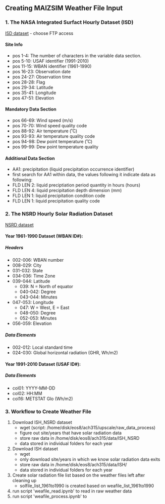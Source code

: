 ## Creating MAIZSIM Weather File Input
### 1. The NASA Integrated Surfact Hourly Dataset (ISD)
[ISD dataset](https://www.ncdc.noaa.gov/isd/data-access) - choose FTP access

#### Site Info
- pos 1-4: The number of characters in the variable data section.
- pos 5-10: USAF identifier (1991-2010)
- pos 11-15: WBAN identifier (1961-1990)
- pos 16-23: Observation date
- pos 24-27: Observation time
- pos 28-28: Flag
- pos 29-34: Latitude
- pos 35-41: Longitude
- pos 47-51: Elevation

#### Mandatory Data Section
- pos 66-69: Wind speed (m/s)
- pos 70-70: Wind speed quality code
- pos 88-92: Air temperature (˚C)
- pos 93-93: Air temperature quality code
- pos 94-98: Dew point temperature (˚C)
- pos 99-99: Dew point temperature quality

#### Additional Data Section 
- AA1: precipitation (liquid precipitation occurrence identifier)
- first search for AA1 within data, the values following it indicate data as following:
- FLD LEN 2: liquid preciptiation period quantity in hours (hours)
- FLD LEN 4: liquid precipitation depth dimension (mm)
- FLD LEN 1: liquid precipitation condition code
- FLD LEN 1: liquid precipitation quality code


### 2. The NSRD Hourly Solar Radiation Dataset
[NSRD dataset](https://rredc.nrel.gov/solar/old_data/nsrdb/)

#### Year 1961-1990 Dataset (WBAN ID#): 

##### Headers
- 002-006: WBAN number
- 008-029: City
- 031-032: State
- 034-036: Time Zone
- 039-044: Latitude
    - 039: N = North of equator
    - 040-042: Degree
    - 043-044: Minutes
- 047-053: Longitude
    - 047: W = West, E = East
    - 048-050: Degree
    - 052-053: Minutes
- 056-059: Elevation

##### Data Elements
- 002-012: Local standard time
- 024-030: Global horizontal radiation (GHR, Wh/m2)

#### Year 1991-2010 Dataset (USAF ID#):

##### Data Elements
- col01: YYYY-MM-DD
- col02: HH:MM
- col16: METSTAT Glo (Wh/m2)

### 3. Workflow to Create Weather File
1. Download ISH_NSRD dataset
    - wget (script: /home/disk/eos8/ach315/upscale/raw_data_process)
    - figure out site/years that have solar radiation data
    - store raw data in /home/disk/eos8/ach315/data/ISH_NSRD
    - data stored in individual folders for each year
2. Download ISH dataset
    - wget
    - only download site/years in which we know solar radiation data exits
    - store raw data in /home/disk/eos8/ach315/data/ISH/
    - data stored in individual folders for each year
6. Create solar radiation file list based on the weather files left after cleaning up
    - solfile_list_1961to1990 is created based on weafile_list_1961to1990
8. run script 'weafile_read.ipynb' to read in raw weather data
9. run script 'weafile_process.ipynb' to 

